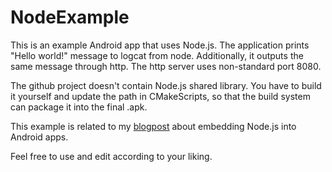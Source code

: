 # NodeExample
This is an example Android app that uses Node.js. 
The application prints "Hello world!" message to logcat from node.
Additionally, it outputs the same message through http. The http server uses non-standard port 8080.

The github project doesn't contain Node.js shared library. You have to build it yourself and update the path in CMakeScripts, so that the build system can package it into the final .apk.

This example is related to my [blogpost](https://www.sisik.eu/blog/embedding_node_into_android_app) about embedding Node.js into Android apps.

Feel free to use and edit according to your liking.
